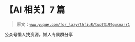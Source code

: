 # 【AI 相关】7 篇

> 原文：[`www.yuque.com/for_lazy/thfiu8/tup73i99gusnarr1`](https://www.yuque.com/for_lazy/thfiu8/tup73i99gusnarr1)

公众号懒人找资源，懒人专属群分享